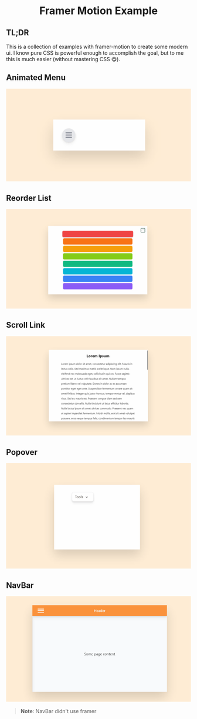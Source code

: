 <div align="center">
<h1>Framer Motion Example</h1>
</div>

## TL;DR

This is a collection of examples with framer-motion to create some modern ui.
I know pure CSS is powerful enough to accomplish the goal, but to me this is
much easier (without mastering CSS 😋).

## Animated Menu
<div align="center">
<img src="./assets/AnimatedMenu.gif" width="600">
</div>

## Reorder List
<div align="center">
<img src="./assets/ReorderList.gif" width="600">
</div>

## Scroll Link
<div align="center">
<img src="./assets/ScrollLink.gif" width="600">
</div>

## Popover
<div align="center">
<img src="./assets/Popover.gif" width="600">
</div>

## NavBar
<div align="center">
<img src="./assets/NavBar.gif" width="600">
</div>

> **Note**: NavBar didn't use framer
